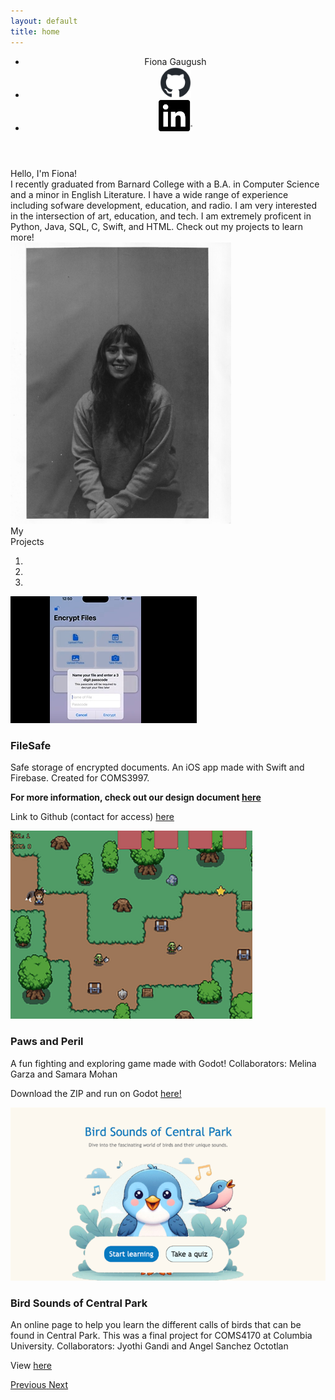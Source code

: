 ```yaml
---
layout: default
title: home
---
```

<script src="static/simplepage.js"></script>

<body>
<header>
    <ul>
        <li class = "name"> <a>  Fiona Gaugush </a> </li>
        <li>
            <a href = "https://github.com/fionagaugush"> <img src="images/github-mark.png" height="50"></a>
        </li>
        <li>    <a href = "https://www.linkedin.com/in/fiona-gaugush-4b7b511b9/"> <img src="images/InBug-Black.png" height="50"></a>
        </li>
</ul>
</header>
<div id="aboutSection" >
    <div id="aboutTitle" >
        Hello, I'm Fiona!
    </div>
    <div class="container-fluid">
        <div class="row">
        <div class="col-6">
                <div id="aboutText">
                    I recently graduated from Barnard College with a B.A. in Computer Science and a minor in English Literature. I have a wide range of experience including sofware development, education, and radio. I am very interested in the intersection of art, education, and tech. I am extremely proficent in Python, Java, SQL, C, Swift, and HTML. Check out my projects to learn more!
                </div>
            </div>
            <div class="col-6">
                <div id="portrait">
                    <img src="images/portrait.JPEG" width="70%" >
                </div>
            </div>
        </div>
    </div>
</div>
<div id="projectSection" class="container-fluid">
    <div class="row">
        <div class="col-md-4 d-flex align-items-center">
            <div id="projectsText">
                My <br> Projects
            </div>
        </div>
        <div class="col-md-8">
            <div class="carousel-wrapper">
                <div id="myCarousel" class="carousel slide" data-ride="carousel">
                    <!-- Indicators -->
                    <ol class="carousel-indicators">
                        <li data-target="#myCarousel" data-slide-to="0" class="active"></li>
                        <li data-target="#myCarousel" data-slide-to="1"></li>
                        <li data-target="#myCarousel" data-slide-to="2"></li>
                    </ol>
                    <div class="carousel-inner">
                        <!-- Slide 1 -->
                        <div class="item active text-center">
                            <img src="images/travelsafe.png" class="carousel-img">
                            <div class="carousel-text">
                                <h3 color = "white">FileSafe</h3>
                                <p>Safe storage of encrypted documents. An iOS app made with Swift and Firebase. Created for COMS3997.</p>
                                <b>
                                    <p> For more information, check out our design document <a href = https://docs.google.com/document/d/1fDti2-6BAYaTBDuyXUKpx1w3ME1SH7w0dc8VTikJsKY/edit?usp=sharing> here </a> </p>
                                </b>
                                <p> Link to Github (contact for access)  <a href = https://github.com/Aristotle2003/TravelSafe> here </a></p>
                            </div>
                        </div>
                        <div class="item text-center">
                            <img src="images/pawandperil.png" class="carousel-img">
                            <div class="carousel-text">
                                <h3 class = "white">Paws and Peril</h3>
                                <p>A fun fighting and exploring game made with Godot! Collaborators: Melina Garza and Samara Mohan</p>
                                <p> Download the ZIP and run on Godot <a href = https://github.com/fionagaugush/VideoGameFinal> here! </a></p>
                            </div>
                        </div>
                        <div class="item text-center">
                            <img src="images/birdapp.png" class="carousel-img">
                            <div class="carousel-text">
                                <h3 class = "white">Bird Sounds of Central Park</h3>
                                <p>An online page to help you learn the different calls of birds that can be found in Central Park. This was a final project for COMS4170 at Columbia University. Collaborators: Jyothi Gandi and Angel Sanchez Octotlan</p>
                                <p> View  <a href = https://github.com/fionagaugush/UIDesignFinal> here </a></p>
                            </div>
                        </div>
                    </div>
                    <a class="left carousel-control" href="#myCarousel" data-slide="prev">
                        <span class="glyphicon glyphicon-chevron-left"></span>
                        <span class="sr-only">Previous</span>
                    </a>
                    <a class="right carousel-control" href="#myCarousel" data-slide="next">
                        <span class="glyphicon glyphicon-chevron-right"></span>
                        <span class="sr-only">Next</span>
                    </a>
                </div>
            </div>
        </div>
    </div>
</div>
</body>




